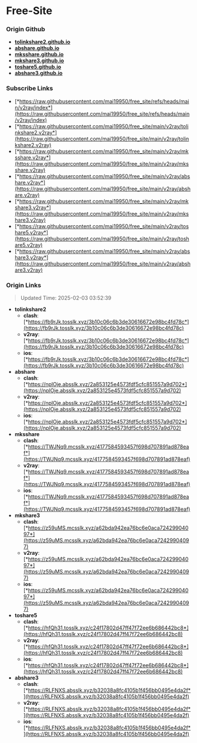 # Free-Site

### Origin Github

- [**tolinkshare2.github.io**](https://github.com/tolinkshare2/tolinkshare2.github.io)
- [**abshare.github.io**](https://github.com/abshare/abshare.github.io)
- [**mksshare.github.io**](https://github.com/mksshare/mksshare.github.io)
- [**mkshare3.github.io**](https://github.com/mkshare3/mkshare3.github.io)
- [**toshare5.github.io**](https://github.com/toshare5/toshare5.github.io)
- [**abshare3.github.io**](https://github.com/abshare3/abshare3.github.io)

### Subscribe Links

- [*https://raw.githubusercontent.com/mai19950/free_site/refs/heads/main/v2ray/index*](https://raw.githubusercontent.com/mai19950/free_site/refs/heads/main/v2ray/index)
- [*https://raw.githubusercontent.com/mai19950/free_site/main/v2ray/tolinkshare2.v2ray*](https://raw.githubusercontent.com/mai19950/free_site/main/v2ray/tolinkshare2.v2ray)
- [*https://raw.githubusercontent.com/mai19950/free_site/main/v2ray/mksshare.v2ray*](https://raw.githubusercontent.com/mai19950/free_site/main/v2ray/mksshare.v2ray)
- [*https://raw.githubusercontent.com/mai19950/free_site/main/v2ray/abshare.v2ray*](https://raw.githubusercontent.com/mai19950/free_site/main/v2ray/abshare.v2ray)
- [*https://raw.githubusercontent.com/mai19950/free_site/main/v2ray/mkshare3.v2ray*](https://raw.githubusercontent.com/mai19950/free_site/main/v2ray/mkshare3.v2ray)
- [*https://raw.githubusercontent.com/mai19950/free_site/main/v2ray/toshare5.v2ray*](https://raw.githubusercontent.com/mai19950/free_site/main/v2ray/toshare5.v2ray)
- [*https://raw.githubusercontent.com/mai19950/free_site/main/v2ray/abshare3.v2ray*](https://raw.githubusercontent.com/mai19950/free_site/main/v2ray/abshare3.v2ray)

### Origin Links

> Updated Time: 2025-02-03 03:52:39

- **tolinkshare2**
  - **clash**: [*https://fb9rJk.tosslk.xyz/3b10c06c6b3de30616672e98bc4fd78c*](https://fb9rJk.tosslk.xyz/3b10c06c6b3de30616672e98bc4fd78c)
  - **v2ray**: [*https://fb9rJk.tosslk.xyz/3b10c06c6b3de30616672e98bc4fd78c*](https://fb9rJk.tosslk.xyz/3b10c06c6b3de30616672e98bc4fd78c)
  - **ios**: [*https://fb9rJk.tosslk.xyz/3b10c06c6b3de30616672e98bc4fd78c*](https://fb9rJk.tosslk.xyz/3b10c06c6b3de30616672e98bc4fd78c)
- **abshare**
  - **clash**: [*https://nplOje.absslk.xyz/2a853125e4573fdf5cfc851557a9d702*](https://nplOje.absslk.xyz/2a853125e4573fdf5cfc851557a9d702)
  - **v2ray**: [*https://nplOje.absslk.xyz/2a853125e4573fdf5cfc851557a9d702*](https://nplOje.absslk.xyz/2a853125e4573fdf5cfc851557a9d702)
  - **ios**: [*https://nplOje.absslk.xyz/2a853125e4573fdf5cfc851557a9d702*](https://nplOje.absslk.xyz/2a853125e4573fdf5cfc851557a9d702)
- **mksshare**
  - **clash**: [*https://TWJNq9.mcsslk.xyz/4177584593457f698d707891ad878eaf*](https://TWJNq9.mcsslk.xyz/4177584593457f698d707891ad878eaf)
  - **v2ray**: [*https://TWJNq9.mcsslk.xyz/4177584593457f698d707891ad878eaf*](https://TWJNq9.mcsslk.xyz/4177584593457f698d707891ad878eaf)
  - **ios**: [*https://TWJNq9.mcsslk.xyz/4177584593457f698d707891ad878eaf*](https://TWJNq9.mcsslk.xyz/4177584593457f698d707891ad878eaf)
- **mkshare3**
  - **clash**: [*https://z59uMS.mcsslk.xyz/a62bda942ea76bc6e0aca72429904097*](https://z59uMS.mcsslk.xyz/a62bda942ea76bc6e0aca72429904097)
  - **v2ray**: [*https://z59uMS.mcsslk.xyz/a62bda942ea76bc6e0aca72429904097*](https://z59uMS.mcsslk.xyz/a62bda942ea76bc6e0aca72429904097)
  - **ios**: [*https://z59uMS.mcsslk.xyz/a62bda942ea76bc6e0aca72429904097*](https://z59uMS.mcsslk.xyz/a62bda942ea76bc6e0aca72429904097)
- **toshare5**
  - **clash**: [*https://hfQh31.tosslk.xyz/c24f17802d47ff47f72ee6b686442bc8*](https://hfQh31.tosslk.xyz/c24f17802d47ff47f72ee6b686442bc8)
  - **v2ray**: [*https://hfQh31.tosslk.xyz/c24f17802d47ff47f72ee6b686442bc8*](https://hfQh31.tosslk.xyz/c24f17802d47ff47f72ee6b686442bc8)
  - **ios**: [*https://hfQh31.tosslk.xyz/c24f17802d47ff47f72ee6b686442bc8*](https://hfQh31.tosslk.xyz/c24f17802d47ff47f72ee6b686442bc8)
- **abshare3**
  - **clash**: [*https://RLFNXS.absslk.xyz/b32038a8fc4105b1f456bb0495e4da2f*](https://RLFNXS.absslk.xyz/b32038a8fc4105b1f456bb0495e4da2f)
  - **v2ray**: [*https://RLFNXS.absslk.xyz/b32038a8fc4105b1f456bb0495e4da2f*](https://RLFNXS.absslk.xyz/b32038a8fc4105b1f456bb0495e4da2f)
  - **ios**: [*https://RLFNXS.absslk.xyz/b32038a8fc4105b1f456bb0495e4da2f*](https://RLFNXS.absslk.xyz/b32038a8fc4105b1f456bb0495e4da2f)
